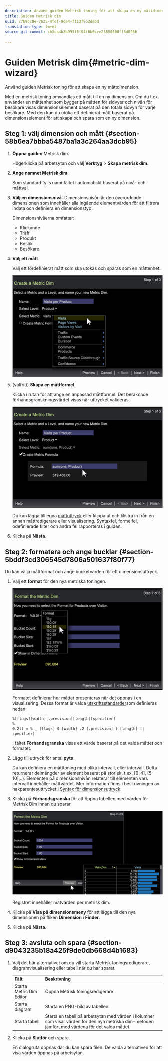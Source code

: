 ```yaml
---
description: Använd guiden Metrisk toning för att skapa en ny måttdimension.
title: Guiden Metrisk dim
uuid: 77b9bc8e-7625-4fef-9de4-f113f9b2debd
translation-type: tm+mt
source-git-commit: cb3ca4b3b993f5f04f6b6cee25850600ff3d8986

---
```



# Guiden Metrisk dim{#metric-dim-wizard}

Använd guiden Metrisk toning för att skapa en ny måttdimension.

Med en metrisk toning omvandlas ett mått till en ny dimension. Om du t.ex. använder en måttenhet som bygger på måtten för sidvyer och nivån för besökare visas dimensionselement baserat på den totala sidvyn för varje besökare. Med den kan du utöka ett definierat mått baserat på dimensionselement för att skapa och spara som en ny dimension.

## Steg 1: välj dimension och mått {#section-58b6ea7bbba5487ba1a3c264aa3dcb95}

1. **Öppna guiden** Metrisk dim.

   Högerklicka på arbetsytan och välj **Verktyg** > **Skapa metrisk dim**.

1. **Ange namnet Metrisk dim**.

   Som standard fylls namnfältet i automatiskt baserat på nivå- och måttval.

1. **Välj en dimensionsnivå.** Dimensionsnivån är den överordnade dimensionen som innehåller alla ingående elementvärden för att filtrera indata och definiera en dimensionstyp.

   Dimensionsnivåerna omfattar:

   * Klickande
   * Träff
   * Produkt
   * Besök
   * Besökare

1. **Välj ett mått**.

   Välj ett fördefinierat mått som ska utökas och sparas som en måttenhet.

   ![](assets/6_4_workstation_metricdim_metric.png)

1. (valfritt) **Skapa en måttformel**.

   Klicka i rutan för att ange en anpassad måttformel. Det beräknade förhandsgranskningsvärdet visas när uttrycket valideras.

   ![](assets/6_4_workstation_metricdim_create_metric.png)

   Du kan lägga till egna [måttuttryck](https://docs.adobe.com/content/help/en/data-workbench/using/client/qry-lang-syntx/c-syntx-mtrc-exp.html) eller klippa ut och klistra in från en annan måttredigerare eller visualisering. Syntaxfel, formelfel, odefinierade filter och andra fel rapporteras i guiden.

1. Klicka på **Nästa**.

## Steg 2: formatera och ange bucklar {#section-5bddf3cd306545d7806a501637f80f77}

Du kan välja måttformat och ange bucketvärden för ett dimensionsuttryck.

1. Välj ett **format** för den nya metriska toningen.

   ![](assets/6_4_workstation_metricdim_format_metric.png)

   Formatet definierar hur måttet presenteras när det öppnas i en visualisering. Dessa format är valda [utskriftsstandarder](http://www.cplusplus.com/reference/cstdio/printf/)som definieras nedan:

   ```
   %[flags][width][.precision][length][specifier]
   %
   0.2lf = % _ [flags] 0 [width] .2 [.precision] l [length] f[ specifier]
   ```

   I fältet **Förhandsgranska** visas ett värde baserat på det valda måttet och formatet.

1. Lägg till uttryck för antal **pyts** .

   Du kan definiera en måtttoning med olika intervall, eller intervall. Detta returnerar delmängder av element baserat på storlek, t.ex. [0-4], [5-10],..). Elementen på dimensionsnivån relaterar till elementen vars intervall innehåller måttvärdet. Mer information finns i beskrivningen av hakparentesuttrycket i [Syntax för dimensionsuttryck](https://docs.adobe.com/content/help/en/data-workbench/using/client/qry-lang-syntx/c-syntx-dim-exp.html).

1. Klicka på **Förhandsgranska** för att öppna tabellen med värden för Metrisk Dim innan du sparar.

   ![](assets/6_4_workstation_metricdim_preview.png)

   Registret innehåller mätvärden per metrisk dim.

1. Klicka på **Visa på dimensionsmeny** för att lägga till den nya dimensionen på fliken **Dimension** i **Finder**.
1. Klicka på **Nästa**.

## Steg 3: avsluta och spara {#section-d9043235b18a425f9de0db668d4b1683}

1. Välj det här alternativet om du vill starta Metrisk toningsredigerare, diagramvisualisering eller tabell när du har sparat.

   | Fält | Beskrivning |
   |---|---|
   | Starta Metric Dim Editor | Öppna Metrisk toningsredigerare. |
   | Starta diagram | Starta en PNG-bild av tabellen. |
   | Starta tabell | Starta en tabell på arbetsytan med värden i kolumner som visar värden för den nya metriska dim-metoden jämfört med värdena för det valda måttet. |

1. Klicka på **Slutför** och spara.

   En dialogruta öppnas där du kan spara filen. De valda alternativen för att visa värden öppnas på arbetsytan.

